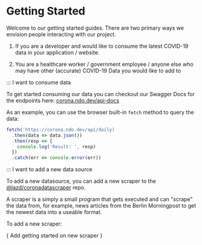 # Getting Started

Welcome to our getting started guides. There are two primary ways we envision people interacting with our project.

1. If you are a developer and would like to consume the latest COVID-19 data in your application / website.

2. You are a healthcare worker / government employee / anyone else who may have other (accurate) COVID-19 Data you would like to add to

::: I want to consume data

To get started consuming our data you can checkout our Swagger Docs for the endpoints here: [corona.ndo.dev/api-docs](https://corona.ndo.dev/api-docs/swagger-ui)

As an example, you can use the browser built-in `fetch` method to query the data:

```javascript
fetch('https://corona.ndo.dev/api/daily)
  .then(data => data.json())
  .then(resp => {
    console.log('Result: ', resp)
  })
  .catch(err => console.error(err))
```

::: I want to add a new data source

To add a new datasource, you can add a new scraper to the [@lazd/coronadatascraper](https://github.com/lazd/coronadatascraper) repo.

A scraper is a simply a small program that gets executed and can "scrape" the data from, for example, news articles from the Berlin Morningpost to get the newest data into a useable format.

To add a new scraper:

{ Add getting started on new scraper }
